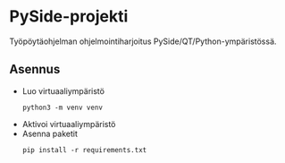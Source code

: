 # PySide-projekti

Työpöytäohjelman ohjelmointiharjoitus PySide/QT/Python-ympäristössä.

## Asennus

* Luo virtuaaliympäristö
  ```
  python3 -m venv venv
  ```
* Aktivoi virtuaaliympäristö
* Asenna paketit
  ```
  pip install -r requirements.txt
  ```
